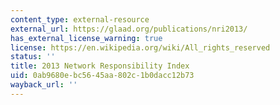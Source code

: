 ```yaml
---
content_type: external-resource
external_url: https://glaad.org/publications/nri2013/
has_external_license_warning: true
license: https://en.wikipedia.org/wiki/All_rights_reserved
status: ''
title: 2013 Network Responsibility Index
uid: 0ab9680e-bc56-45aa-802c-1b0dacc12b73
wayback_url: ''
---
```

